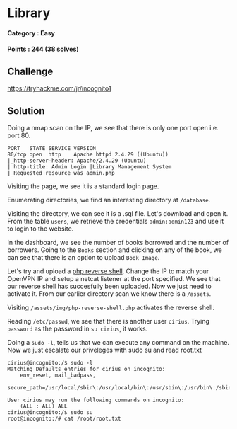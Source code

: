# Library

#### Category : Easy
#### Points : 244 (38 solves)

## Challenge

https://tryhackme.com/jr/incognito1

## Solution

Doing a nmap scan on the IP, we see that there is only one port open i.e. port 80.

```
PORT   STATE SERVICE VERSION
80/tcp open  http    Apache httpd 2.4.29 ((Ubuntu))
|_http-server-header: Apache/2.4.29 (Ubuntu)
| http-title: Admin Login |Library Management System
|_Requested resource was admin.php
```
Visiting the page, we see it is a standard login page.

Enumerating directories, we find an interesting directory at `/database`.

Visiting the directory, we can see it is a .sql file. Let's download and open it. From the table `users`, we retrieve the credentials `admin:admin123` and use it to login to the website.

In the dashboard, we see the number of books borrowed and the number of borrowers. Going to the `Books` section and clicking on any of the book, we can see that there is an option to upload `Book Image`.

Let's try and upload a [php reverse shell](https://github.com/pentestmonkey/php-reverse-shell/blob/master/php-reverse-shell.php). Change the IP to match your OpenVPN IP and setup a netcat listener at the port specified. We see that our reverse shell has succesfully been uploaded. Now we just need to activate it. From our earlier directory scan we know there is a `/assets`.

Visiting `/assets/img/php-reverse-shell.php` activates the reverse shell. 

Reading `/etc/passwd`, we see that there is another user `cirius`. Trying `password` as the password in `su cirius`, it works.

Doing a `sudo -l`, tells us that we can execute any command on the machine. Now we just escalate our priveleges with sudo su and read root.txt

```
cirius@incognito:/$ sudo -l
Matching Defaults entries for cirius on incognito:
    env_reset, mail_badpass,
    secure_path=/usr/local/sbin\:/usr/local/bin\:/usr/sbin\:/usr/bin\:/sbin\:/bin\:/snap/bin

User cirius may run the following commands on incognito:
    (ALL : ALL) ALL
cirius@incognito:/$ sudo su
root@incognito:/# cat /root/root.txt
```



